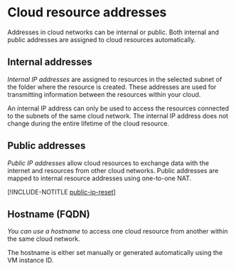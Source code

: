 # Cloud resource addresses

Addresses in cloud networks can be internal or public. Both internal and public addresses are assigned to cloud resources automatically.

## Internal addresses

_Internal IP addresses_ are assigned to resources in the selected subnet of the folder where the resource is created. These addresses are used for transmitting information between the resources within your cloud.

An internal IP address can only be used to access the resources connected to the subnets of the same cloud network. The internal IP address does not change during the entire lifetime of the cloud resource.

## Public addresses

_Public IP addresses_ allow cloud resources to exchange data with the internet and resources from other cloud networks. Public addresses are mapped to internal resource addresses using one-to-one NAT.

[!INCLUDE-NOTITLE [public-ip-reset](../../_includes/public-ip-reset.md)]

## Hostname (FQDN)

_You can use a hostname_ to access one cloud resource from another within the same cloud network.

The hostname is either set manually or generated automatically using the VM instance ID.

